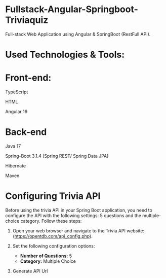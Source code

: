 # Fullstack-Angular-Springboot-Triviaquiz

Full-stack Web Application using Angular & SpringBoot (RestFull API).

# Used Technologies & Tools:

# Front-end:

TypeScript

HTML

Angular 16


# Back-end

Java 17

Spring-Boot 3.1.4 (Spring REST/ Spring Data JPA)

Hibernate

Maven

# Configuring Trivia API

Before using the trivia API in your Spring Boot application, you need to configure the API with the following settings: 5 questions and the multiple-choice category. Follow these steps:

1. Open your web browser and navigate to the Trivia API website: (https://opentdb.com/api_config.php).

2. Set the following configuration options:
   - **Number of Questions:** 5
   - **Category:** Multiple Choice

3. Generate API Url
